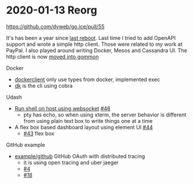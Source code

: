 # 2020-01-13 Reorg

https://github.com/dyweb/go.ice/pull/55

It's has been a year since [last reboot](../../2018/2018-12/2018-12-09-reboot.md).
Last time I tried to add OpenAPI support and wrote a simple http client. Those were related to my work at PayPal.
I also played around writing Docker, Mesos and Cassandra UI. The http client is now [moved into gommon](https://github.com/dyweb/gommon/issues/114)

Docker

- [dockerclient](https://github.com/dyweb/go.ice/tree/archive/2020-01-13/lib/dockerclient) only use types from docker, implemented exec
- [dk](https://github.com/dyweb/go.ice/tree/archive/2020-01-13/cmd/dk) is the cli using cobra

Udash

- [Run shell on host using websocket](https://github.com/dyweb/go.ice/blob/archive/2020-01-13/udash/pkg/host.go#L21) [#46](https://github.com/dyweb/go.ice/issues/46)
  - pty has echo, so when using xterm, the server behavior is different from using plain text box to write things one at a time
- A flex box based dashboard layout using element UI [#44](https://github.com/dyweb/go.ice/issues/44)
  - [#43](https://github.com/dyweb/go.ice/issues/43) flex box

GitHub example

- [example/github](https://github.com/dyweb/go.ice/tree/archive/2020-01-13/example/github) GitHub OAuth with distributed tracing
  - it is using open tracing and uber jaeger
  - [#4](https://github.com/dyweb/go.ice/issues/4)
  - [#18](https://github.com/dyweb/go.ice/issues/18)